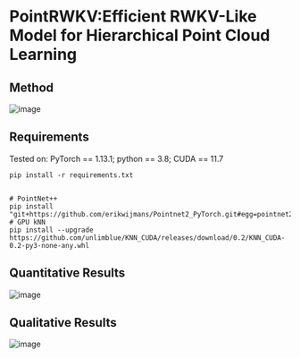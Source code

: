 # PointRWKV:Efficient RWKV-Like Model for Hierarchical Point Cloud Learning

## Method
![image](../main/assets/architecture.png)  

## Requirements
Tested on:
PyTorch == 1.13.1;
python == 3.8;
CUDA == 11.7

```
pip install -r requirements.txt
```

```

# PointNet++
pip install "git+https://github.com/erikwijmans/Pointnet2_PyTorch.git#egg=pointnet2_ops&subdirectory=pointnet2_ops_lib"
# GPU kNN
pip install --upgrade https://github.com/unlimblue/KNN_CUDA/releases/download/0.2/KNN_CUDA-0.2-py3-none-any.whl

```

## Quantitative Results
![image](../main/assets/flops.png)

## Qualitative Results
![image](../main/assets/vis.png)
